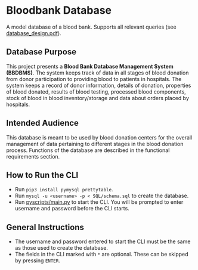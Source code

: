 # Bloodbank Database

A model database of a blood bank. Supports all relevant queries (see [database_design.pdf](Schema/database_design.pdf)).

## Database Purpose

This project presents a <strong>Blood Bank Database Management System (BBDBMS)</strong>. The system keeps track of data 
in all stages of blood donation from donor participation to providing blood to patients in hospitals. The system keeps 
a record of donor information, details of donation, properties of blood donated, results of blood testing, processed 
blood components, stock of blood in blood inventory/storage and data about orders placed by hospitals.

## Intended Audience

This database is meant to be used by blood donation centers for the overall management of data pertaining to different 
stages in the blood donation process. Functions of the database are described in the functional requirements section.

## How to Run the CLI

- Run ```pip3 install pymysql prettytable```.
- Run ```mysql -u <username> -p < SQL/schema.sql``` to create the database.
- Run [pyscripts/main.py](pyscripts/main.py) to start the CLI. You will be prompted to enter username and password before the 
  CLI starts.
  
## General Instructions

- The username and password entered to start the CLI must be the same as those used to create the database.
- The fields in the CLI marked with ```*``` are optional. These can be skipped by pressing ```ENTER```.